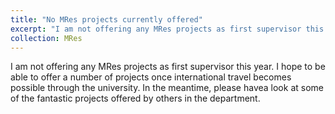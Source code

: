 ```yaml
---
title: "No MRes projects currently offered"
excerpt: "I am not offering any MRes projects as first supervisor this year"
collection: MRes
---
```


I am not offering any MRes projects as first supervisor this year. I hope to be able to offer a number of projects once international travel becomes possible through the university. In the meantime, please havea look at some of the fantastic projects offered by others in the department. 
